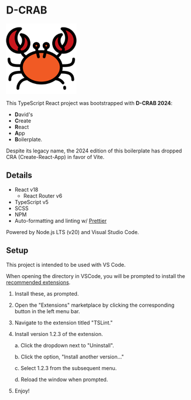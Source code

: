 # D-CRAB

<img src="public/crab-favicon.svg" width=192 height=192 />

This TypeScript React project was bootstrapped with **D-CRAB 2024**:

-   **D**avid's
-   **C**reate
-   **R**eact
-   **A**pp
-   **B**oilerplate.

Despite its legacy name, the 2024 edition of this boilerplate has dropped CRA (Create-React-App) in favor of Vite.

## Details

-   React v18
    -   React Router v6
-   TypeScript v5
-   SCSS
-   NPM
-   Auto-formatting and linting w/ [Prettier](https://prettier.io/)

Powered by Node.js LTS (v20) and Visual Studio Code.

## Setup

This project is intended to be used with VS Code.

When opening the directory in VSCode, you will be prompted to install the [recommended extensions](./.vscode/extensions.json).

1. Install these, as prompted.
2. Open the "Extensions" marketplace by clicking the corresponding button in the left menu bar.
3. Navigate to the extension titled "TSLint."
4. Install version 1.2.3 of the extension.

    a. Click the dropdown next to "Uninstall".

    b. Click the option, "Install another version..."

    c. Select 1.2.3 from the subsequent menu.

    d. Reload the window when prompted.

5. Enjoy!

